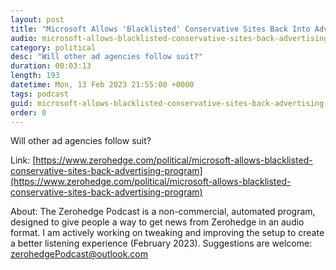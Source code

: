 ```yaml
---
layout: post
title: "Microsoft Allows 'Blacklisted' Conservative Sites Back Into Advertising Program"
audio: microsoft-allows-blacklisted-conservative-sites-back-advertising-program-0
category: political
desc: "Will other ad agencies follow suit?"
duration: 00:03:13
length: 193
datetime: Mon, 13 Feb 2023 21:55:00 +0000
tags: podcast
guid: microsoft-allows-blacklisted-conservative-sites-back-advertising-program-0
order: 0
---
```

Will other ad agencies follow suit?

Link: [https://www.zerohedge.com/political/microsoft-allows-blacklisted-conservative-sites-back-advertising-program](https://www.zerohedge.com/political/microsoft-allows-blacklisted-conservative-sites-back-advertising-program)

About: The Zerohedge Podcast is a non-commercial, automated program, designed to give people a way to get news from Zerohedge in an audio format.  I am actively working on tweaking and improving the setup to create a better listening experience (February 2023).  Suggestions are welcome: [zerohedgePodcast@outlook.com](mailto:zerohedgePodcast@outlook.com)